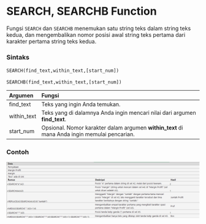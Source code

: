 # SEARCH, SEARCHB Function

Fungsi `SEARCH` dan `SEARCHB` menemukan satu string teks dalam string teks kedua, dan mengembalikan nomor posisi awal string teks pertama dari karakter pertama string teks kedua.

### Sintaks

```text
SEARCH(find_text,within_text,[start_num])
```

```text
SEARCHB(find_text,within_text,[start_num])
```

| Argumen | Fungsi |
| :--- | :--- |
| find\_text | Teks yang ingin Anda temukan. |
| within\_text | Teks yang di dalamnya Anda ingin mencari nilai dari argumen **find\_text**. |
| start\_num | Opsional. Nomor karakter dalam argumen **within\_text** di mana Anda ingin memulai pencarian. |

### Contoh

![](../.gitbook/assets/image%20%287%29.png)


